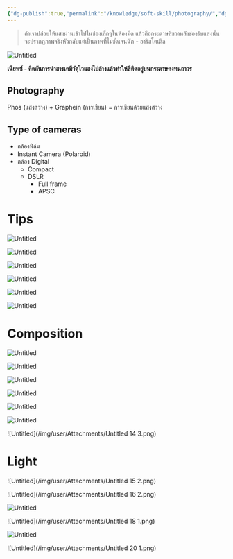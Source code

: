 ```yaml
---
{"dg-publish":true,"permalink":"/knowledge/soft-skill/photography/","dgPassFrontmatter":true}
---
```


> ถ้าเราปล่อยให้แสงผ่านเข้าไปในช่องเล็กๆในห้องมืด แล้วถือกระดาษสีขวาหลังช่องรับแสงนั้น จะปรากฏภาพจริงหัวกลับแต่เป็นภาพที่ไม่ชัดเจนนัก - อาริสโตเติล 

![Untitled](/img/user/Attachments/Photography-2023-04-26.png)

**เนียพซ์ - คิดคันการนำสารเคมีวัตุไวแสงไปล้างแล้วทำให้สีติดอยู่บนกระดาษคงทนถาวร**
## Photography
Phos (แสงสว่าง) + Graphein (การเขียน) = การเขียนด้วยแสงสว่าง
## Type of cameras
- กล้องฟิล์ม
- Instant Camera (Polaroid)
- กล้อง Digital
    - Compact
    - DSLR
        - Full frame
        - APSC
# Tips
![Untitled](/img/user/Attachments/Photography-2023-04-26-1.png)

![Untitled](/img/user/Attachments/Photography-2023-04-26-2.png)

![Untitled](/img/user/Attachments/Photography-2023-04-26-3.png)

![Untitled](/img/user/Attachments/Photography-2023-04-26-4.png)

![Untitled](/img/user/Attachments/Photography-2023-04-26-5.png)

![Untitled](/img/user/Attachments/Photography-2023-04-26-6.png)
# Composition
![Untitled](/img/user/Attachments/Photography-2023-04-26-7.png)

![Untitled](/img/user/Attachments/Photography-2023-04-26-8.png)

![Untitled](/img/user/Attachments/Photography-2023-04-26-9.png)

![Untitled](/img/user/Attachments/Photography-2023-04-26-10.png)

![Untitled](/img/user/Attachments/Photography-2023-04-26-11.png)

![Untitled](Untitled%2013%203.png)

![Untitled](/img/user/Attachments/Untitled 14 3.png)
# Light
![Untitled](/img/user/Attachments/Untitled 15 2.png)

![Untitled](/img/user/Attachments/Untitled 16 2.png)

![Untitled](Untitled%2017%202.png)

![Untitled](/img/user/Attachments/Untitled 18 1.png)

![Untitled](Untitled%2019%201.png)

![Untitled](/img/user/Attachments/Untitled 20 1.png)

